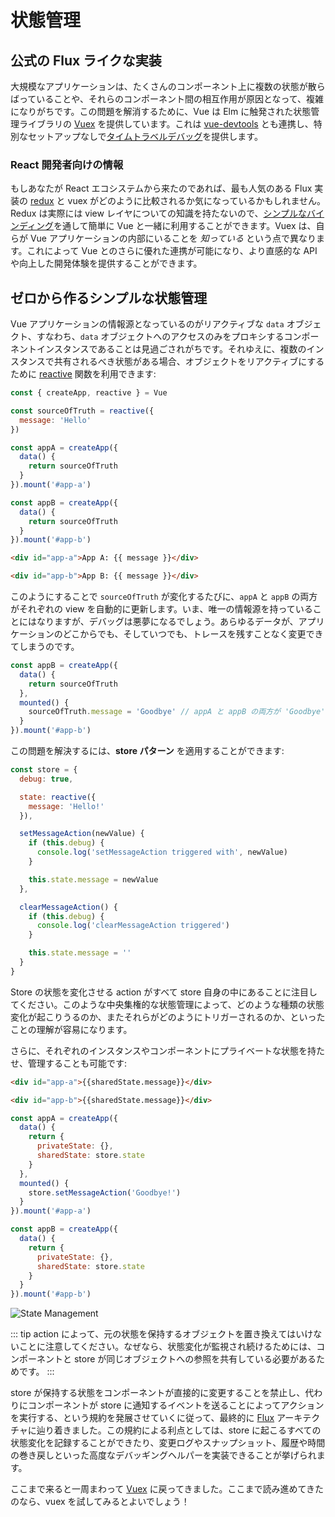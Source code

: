 # 状態管理

## 公式の Flux ライクな実装

大規模なアプリケーションは、たくさんのコンポーネント上に複数の状態が散らばっていることや、それらのコンポーネント間の相互作用が原因となって、複雑になりがちです。この問題を解消するために、Vue は Elm に触発された状態管理ライブラリの [Vuex](https://next.vuex.vuejs.org/) を提供しています。これは [vue-devtools](https://github.com/vuejs/vue-devtools) とも連携し、特別なセットアップなしで[タイムトラベルデバッグ](https://raw.githubusercontent.com/vuejs/vue-devtools/legacy/media/demo.gif)を提供します。

### React 開発者向けの情報

もしあなたが React エコシステムから来たのであれば、最も人気のある Flux 実装の [redux](https://github.com/reactjs/redux) と vuex がどのように比較されるか気になっているかもしれません。Redux は実際には view レイヤについての知識を持たないので、[シンプルなバインディング](https://classic.yarnpkg.com/en/packages?q=redux%20vue&p=1)を通して簡単に Vue と一緒に利用することができます。Vuex は、自らが Vue アプリケーションの内部にいることを _知っている_ という点で異なります。これによって Vue とのさらに優れた連携が可能になり、より直感的な API や向上した開発体験を提供することができます。

## ゼロから作るシンプルな状態管理

Vue アプリケーションの情報源となっているのがリアクティブな `data` オブジェクト、すなわち、`data` オブジェクトへのアクセスのみをプロキシするコンポーネントインスタンスであることは見過ごされがちです。それゆえに、複数のインスタンスで共有されるべき状態がある場合、オブジェクトをリアクティブにするために [reactive](/guide/reactivity-fundamentals.html#declaring-reactive-state) 関数を利用できます:

```js
const { createApp, reactive } = Vue

const sourceOfTruth = reactive({
  message: 'Hello'
})

const appA = createApp({
  data() {
    return sourceOfTruth
  }
}).mount('#app-a')

const appB = createApp({
  data() {
    return sourceOfTruth
  }
}).mount('#app-b')
```

```html
<div id="app-a">App A: {{ message }}</div>

<div id="app-b">App B: {{ message }}</div>
```

このようにすることで `sourceOfTruth` が変化するたびに、`appA` と `appB` の両方がそれぞれの view を自動的に更新します。いま、唯一の情報源を持っていることにはなりますが、デバッグは悪夢になるでしょう。あらゆるデータが、アプリケーションのどこからでも、そしていつでも、トレースを残すことなく変更できてしまうのです。

```js
const appB = createApp({
  data() {
    return sourceOfTruth
  },
  mounted() {
    sourceOfTruth.message = 'Goodbye' // appA と appB の両方が 'Goodbye' メッセージをレンダリングします
  }
}).mount('#app-b')
```

この問題を解決するには、**store パターン** を適用することができます:

```js
const store = {
  debug: true,

  state: reactive({
    message: 'Hello!'
  }),

  setMessageAction(newValue) {
    if (this.debug) {
      console.log('setMessageAction triggered with', newValue)
    }

    this.state.message = newValue
  },

  clearMessageAction() {
    if (this.debug) {
      console.log('clearMessageAction triggered')
    }

    this.state.message = ''
  }
}
```

Store の状態を変化させる action がすべて store 自身の中にあることに注目してください。このような中央集権的な状態管理によって、どのような種類の状態変化が起こりうるのか、またそれらがどのようにトリガーされるのか、といったことの理解が容易になります。

さらに、それぞれのインスタンスやコンポーネントにプライベートな状態を持たせ、管理することも可能です:

```html
<div id="app-a">{{sharedState.message}}</div>

<div id="app-b">{{sharedState.message}}</div>
```

```js
const appA = createApp({
  data() {
    return {
      privateState: {},
      sharedState: store.state
    }
  },
  mounted() {
    store.setMessageAction('Goodbye!')
  }
}).mount('#app-a')

const appB = createApp({
  data() {
    return {
      privateState: {},
      sharedState: store.state
    }
  }
}).mount('#app-b')
```

![State Management](/images/state.png)

::: tip
action によって、元の状態を保持するオブジェクトを置き換えてはいけないことに注意してください。なぜなら、状態変化が監視され続けるためには、コンポーネントと store が同じオブジェクトへの参照を共有している必要があるためです。
:::

store が保持する状態をコンポーネントが直接的に変更することを禁止し、代わりにコンポーネントが store に通知するイベントを送ることによってアクションを実行する、という規約を発展させていくに従って、最終的に [Flux](https://facebook.github.io/flux/) アーキテクチャに辿り着きました。この規約による利点としては、store に起こるすべての状態変化を記録することができたり、変更ログやスナップショット、履歴や時間の巻き戻しといった高度なデバッギングヘルパーを実装できることが挙げられます。

ここまで来ると一周まわって [Vuex](https://next.vuex.vuejs.org/) に戻ってきました。ここまで読み進めてきたのなら、vuex を試してみるとよいでしょう！
